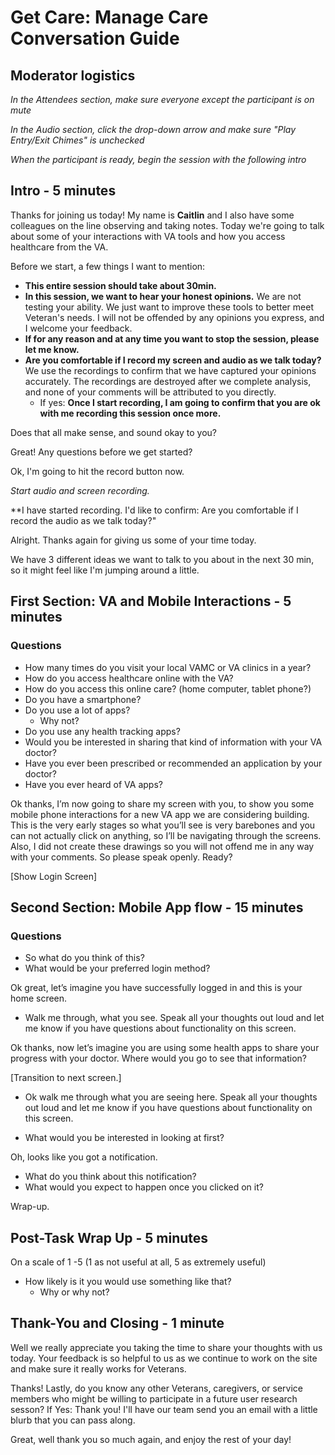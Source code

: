 # Get Care: Manage Care Conversation Guide

## Moderator logistics

*In the Attendees section, make sure everyone except the participant is on mute*

*In the Audio section, click the drop-down arrow and make sure "Play Entry/Exit Chimes" is unchecked*

*When the participant is ready, begin the session with the following intro*

## Intro - 5 minutes

Thanks for joining us today! My name is **Caitlin** and I also have some colleagues on the line observing and taking notes. Today we're going to talk about some of your interactions with VA tools and how you access healthcare from the VA.

Before we start, a few things I want to mention:

- **This entire session should take about 30min.** 
- **In this session, we want to hear your honest opinions.** We are not testing your ability. We just want to improve these tools to better meet Veteran's needs. I will not be offended by any opinions you express, and I welcome your feedback.
- **If for any reason and at any time you want to stop the session, please let me know.** 
- **Are you comfortable if I record my screen and audio as we talk today?** We use the recordings to confirm that we have captured your opinions accurately. The recordings are destroyed after we complete analysis, and none of your comments will be attributed to you directly. 
    - If yes: **Once I start recording, I am going to confirm that you are ok with me recording this session once more.** 

Does that all make sense, and sound okay to you?

Great! Any questions before we get started?

Ok, I'm going to hit the record button now. 

*Start audio and screen recording.*

**I have started recording. I'd like to confirm: Are you comfortable if I record the audio as we talk today?"

Alright. Thanks again for giving us some of your time today.

We have 3 different ideas we want to talk to you about in the next 30 min, so it might feel like I'm jumping around a little.

## First Section: VA and Mobile Interactions - 5 minutes


### Questions
* How many times do you visit your local VAMC or VA clinics in a year?
* How do you access healthcare online with the VA?
* How do you access this online care? (home computer, tablet phone?)
* Do you have a smartphone?
* Do you use a lot of apps?
  *   Why not?
* Do you use any health tracking apps?
* Would you be interested in sharing that kind of information with your VA doctor?
* Have you ever been prescribed or recommended an application by your doctor?
* Have you ever heard of VA apps?

Ok thanks, I’m now going to share my screen with you, to show you some mobile phone interactions for a new VA app we are considering building.
This is the very early stages so what you’ll see is very barebones and you can not actually click on anything, so I’ll be navigating through the screens. Also, I did not create these drawings so you will not offend me in any way with your comments. So please speak openly.
Ready?

[Show Login Screen]



## Second Section: Mobile App flow - 15 minutes

### Questions
* So what do you think of this?
* What would be your preferred login method?

Ok great, let’s imagine you have successfully logged in and this is your home screen.

* Walk me through, what you see. Speak all your thoughts out loud and let me know if you have questions about functionality on this screen.

Ok thanks, now let’s imagine you are using some health apps to share your progress with your doctor. 
Where would you go to see that information?

[Transition to next screen.]

* Ok walk me through what you are seeing here.  Speak all your thoughts out loud and let me know if you have questions about functionality on this screen.

* What would you be interested in looking at first?

Oh, looks like you got a notification.

* What do you think about this notification?
* What would you expect to happen once you clicked on it?

Wrap-up.



## Post-Task Wrap Up - 5 minutes

On a scale of 1 -5 (1 as not useful at all, 5 as extremely useful)
* How likely is it you would use something like that?
  * Why or why not?


## Thank-You and Closing - 1 minute

Well we really appreciate you taking the time to share your thoughts with us today. Your feedback is so helpful to us as we continue to work on the site and make sure it really works for Veterans.

Thanks! Lastly, do you know any other Veterans, caregivers, or service members who might be willing to participate in a future user research sesson? If Yes: Thank you! I'll have our team send you an email with a little blurb that you can pass along.

Great, well thank you so much again, and enjoy the rest of your day!
